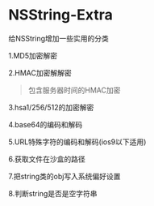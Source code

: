 # NSString-Extra
给NSString增加一些实用的分类

1.MD5加密解密

2.HMAC加密解解密

  >包含服务器时间的HMAC加密

3.hsa1/256/512的加密解密

4.base64的编码和解码

5.URL特殊字符的编码和解码(ios9以下适用)

6.获取文件在沙盒的路径

7.把string类的obj写入系统偏好设置

8.判断string是否是空字符串

